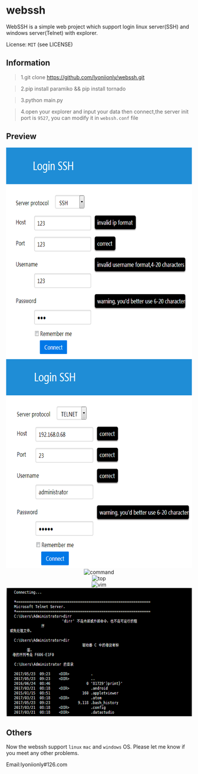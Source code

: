 webssh
====================


WebSSH is a simple web project which support login linux server(SSH) and windows server(Telnet) with explorer.

License: `MIT` (see LICENSE)

Information
-----------

> 1.git clone https://github.com/lyoniionly/webssh.git

> 2.pip install paramiko && pip install tornado

> 3.python main.py

> 4.open your explorer and input your data then connect,the server init port is `9527`,
> you can modify it in `webssh.conf` file


Preview
-------
<div align="center">
    <img src="https://raw.githubusercontent.com/lyoniionly/webssh/master/preview/webssh.png" width = "656" height = "570" alt="login" />
</div>
<div align="center">
    <img src="https://raw.githubusercontent.com/lyoniionly/webssh/master/preview/webtelnet.png" width = "646" height = "565" alt="login" />
</div>
<div align="center">
    <img src="https://raw.githubusercontent.com/lyoniionly/webssh/master/preview/cmd.png" width = "600" height = "295" alt="command" />
</div>
<div align="center">
    <img src="https://raw.githubusercontent.com/lyoniionly/webssh/master/preview/top.png" width = "600" height = "297" alt="top" />
</div>
<div align="center">
    <img src="https://raw.githubusercontent.com/lyoniionly/webssh/master/preview/vi.png" width = "600" height = "340" alt="vim" />
</div>
<div align="center">
    <img src="https://raw.githubusercontent.com/lyoniionly/webssh/master/preview/cmd_telnet.png" width = "610" height = "348" alt="command" />
</div>

Others
------
Now the webssh support `linux` `mac` and `windows` OS.
Please let me know if you meet any other problems.

Email:lyoniionly#126.com
